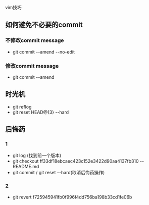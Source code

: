 vim技巧


## 如何避免不必要的commit
### 不修改commit message
- git commit --amend --no-edit
### 修改commit message
- git commit --amend


## 时光机
- git reflog
- git reset HEAD@{3} --hard


## 后悔药
### 1
- git log (找到前一个版本)
- git checkout ff33df18ebcaec423c152e3422d90aa4137fb310 -- README.md
- git commit / git reset --hard(取消后悔药操作)

### 2
- git revert f725945941fb0f996f4dd756ba198b33cd1fe06b
